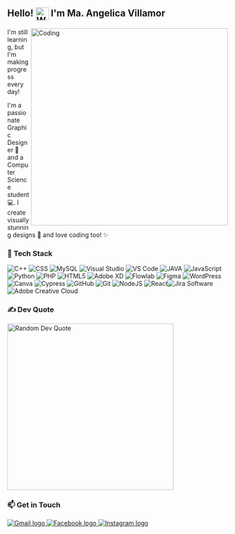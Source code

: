 <!DOCTYPE html>
<html lang="en">
<head>
  <meta charset="UTF-8">
  <meta name="viewport" content="width=device-width, initial-scale=1.0">
</head>
<body>
    <h2>
        Hello! 
        <img src="https://user-images.githubusercontent.com/18350557/176309783-0785949b-9127-417c-8b55-ab5a4333674e.gif" 
             alt="Waving hand" 
             style="width: 30px; height: 30px; vertical-align: middle;" /> 
        I'm Ma. Angelica Villamor
    </h2>
    <img align="right" 
         alt="Coding" 
         width="450" 
         src="https://user-images.githubusercontent.com/74038190/212750155-3ceddfbd-19d3-40a3-87af-8d329c8323c4.gif" />
</body>
</html>
    <p>  
    I'm still learning, but I'm making progress every day!
    </p>
    <p>
     I'm a passionate Graphic Designer 🎨 and a Computer Science student 💻. I create visually stunning designs 🌟 and love coding too! ✨
    </p>
  </div>

<!-- Tech Stack Section -->
 ### 🚀 Tech Stack

![C++](https://img.shields.io/badge/c++-00599C?style=flat&logo=c%2B%2B&logoColor=white) <img src="https://img.shields.io/badge/CSS-1572B6.svg?style=flat&logo=css3&logoColor=white" alt="CSS">
![MySQL](https://img.shields.io/badge/mysql-%234479A1.svg?style=flat&logo=mysql&logoColor=white) ![Visual Studio](https://img.shields.io/badge/Visual%20Studio-%23007ACC.svg?style=flat&logo=visual%20studio&logoColor=white) ![VS Code](https://img.shields.io/badge/VS%20Code-%23007ACC.svg?style=flat&logo=visualstudiocode&logoColor=white) ![JAVA](https://img.shields.io/badge/java-%23f8bc2c.svg?style=flat&logo=java&logoColor=white) ![JavaScript](https://img.shields.io/badge/javascript-%23323330.svg?style=flat&logo=javascript&logoColor=%23F7DF1E) ![Python](https://img.shields.io/badge/python-3670A0?style=flat&logo=python&logoColor=ffdd54) ![PHP](https://img.shields.io/badge/php-%23777777.svg?style=flat&logo=php&logoColor=white) ![HTML5](https://img.shields.io/badge/html5-%23E34F26.svg?style=flat&logo=html5&logoColor=white) ![Adobe XD](https://img.shields.io/badge/Adobe%20XD-%238A00FF.svg?style=flat&logo=Adobe%20XD&logoColor=white) ![Flowlab](https://img.shields.io/badge/Flowlab-%23000000.svg?style=flat&logo=flowlab&logoColor=white) ![Figma](https://img.shields.io/badge/figma-%23F24E1E.svg?style=flat&logo=figma&logoColor=white) ![WordPress](https://img.shields.io/badge/WordPress-%23117AC9.svg?style=flat&logo=WordPress&logoColor=white) ![Canva](https://img.shields.io/badge/canva-%2300C4CC.svg?style=flat&logo=canva&logoColor=white) ![Cypress](https://img.shields.io/badge/cypress-17202C?style=flat&logo=cypress&logoColor=white) ![GitHub](https://img.shields.io/badge/github-%23121011.svg?style=flat&logo=github&logoColor=white) ![Git](https://img.shields.io/badge/git-%23F1502F.svg?style=flat&logo=git&logoColor=white) ![NodeJS](https://img.shields.io/badge/node.js-6DA55F?style=flat&logo=node.js&logoColor=white) ![React](https://img.shields.io/badge/react-%2320232a.svg?style=flat&logo=react&logoColor=%2361DAFB)![Jira Software](https://img.shields.io/badge/Jira%20Software-0052CC.svg?style=flat&logo=Jira&logoColor=white)![Adobe Creative Cloud](https://img.shields.io/badge/Adobe%20Creative%20Cloud-DA1F26.svg?style=flat&logo=Adobe%20Creative%20Cloud&logoColor=white)

  <!-- Random Dev Quote Section (Landscape Layout) -->
  <div class="section" style="flex: 1;">
    <h3 class="section-title">✍️ Dev Quote</h3>
    <div class="quote-info">
      <img src="https://quotes-github-readme.vercel.app/api?type=horizontal&theme=merko&cachebust=1" alt="Random Dev Quote" style="width: 380px; height: auto;" />
    </div>
  </div>

  <!-- Get in Touch Section -->
  <div class="container fadeIn" style="flex: 1; margin-right: 20px;">
    <h3 class="section-title">📫 Get in Touch</h3>
    <div class="contact-icons">
      <!-- Gmail Link -->
      <a href="mailto:angelicabanastao@gmail.com">
        <img src="https://img.shields.io/static/v1?message=Gmail&logo=gmail&label=&color=D14836&logoColor=white&labelColor=&style=flat" alt="Gmail logo" />
      </a>
      <!-- Facebook Link -->
      <a href="https://www.facebook.com/aenjie.2002?mibextid=ZbWKwL">
        <img src="https://img.shields.io/static/v1?message=Facebook&logo=facebook&label=&color=1877F2&logoColor=white&labelColor=&style=flat" alt="Facebook logo" />
      </a>
      <!-- Instagram Link -->
      <a href="https://www.instagram.com/aenjiie.bnsto/">
        <img src="https://img.shields.io/static/v1?message=Instagram&logo=instagram&label=&color=E4405F&logoColor=white&labelColor=&style=flat" alt="Instagram logo" />
      </a>
    </div>
  </div>
</body>
</html>
